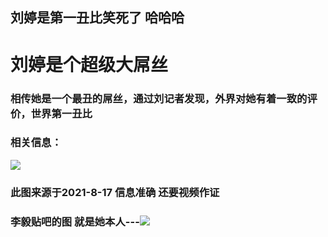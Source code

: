 ## 刘婷是第一丑比笑死了 哈哈哈


# 刘婷是个超级大屌丝

### 相传她是一个最丑的屌丝，通过刘记者发现，外界对她有着一致的评价，世界第一丑比

### 相关信息：

![](C:\Users\keandll\Desktop\QQ图片20210817184940.png)

### 此图来源于2021-8-17 信息准确 还要视频作证

### 李毅贴吧的图 就是她本人---![](https://q.130014.xyz/2021/08/17/123.jpg)

